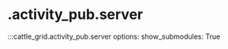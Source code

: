 # .activity_pub.server

:::cattle_grid.activity_pub.server
    options:
        show_submodules: True
